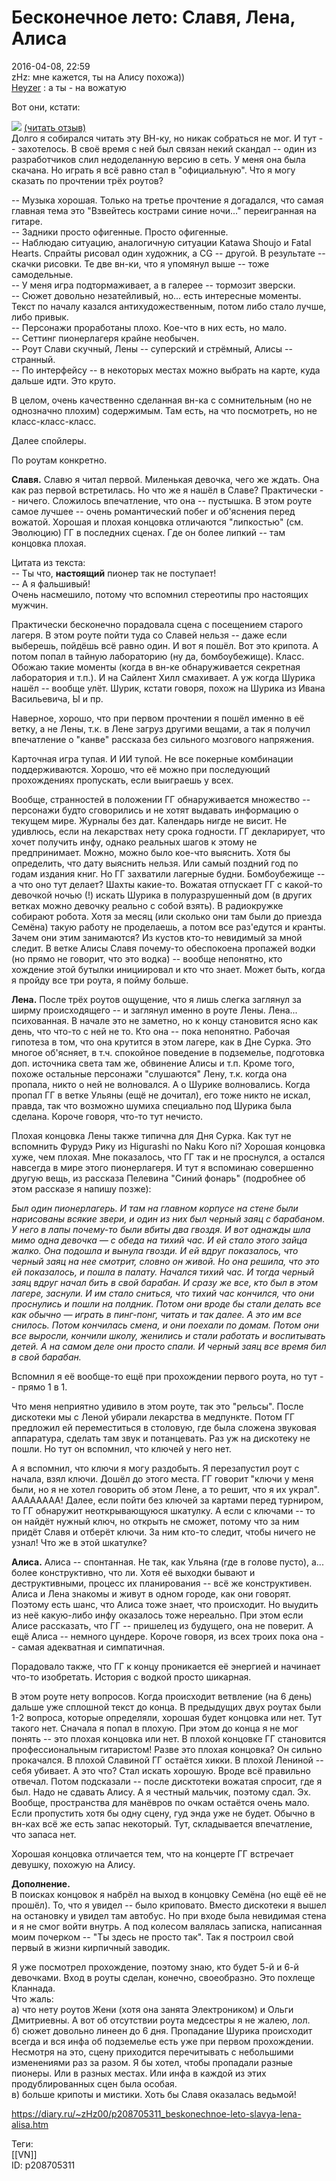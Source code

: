 Бесконечное лето: Славя, Лена, Алиса
=====================================

   
 2016-04-08, 22:59   
  zHz: мне кажется, ты на Алису похожа))   
  [Heyzer](http://heyzero.diary.ru "Doctor Online")  : а ты - на вожатую   
   
 Вот они, кстати:   
   
   [![](https://i.imgur.com/EjbYnN8l.png)](https://i.imgur.com/EjbYnN8.png)    [(читать отзыв)](https://zHz00.diary.ru/p208705311.htm?index=1#linkmore208705311m1)      
 Долго я собирался читать эту ВН-ку, но никак собраться не мог. И тут -- захотелось. В своё время с ней был связан некий скандал -- один из разработчиков слил недоделанную версию в сеть. У меня она была скачана. Но играть я всё равно стал в "официальную". Что я могу сказать по прочтении трёх роутов?   
   
 -- Музыка хорошая. Только на третье прочтение я догадался, что самая главная тема это "Взвейтесь кострами синие ночи..." переигранная на гитаре.   
 -- Задники просто офигенные. Просто офигенные.   
 -- Наблюдаю ситуацию, аналогичную ситуации Katawa Shoujo и Fatal Hearts. Спрайты рисовал один художник, а CG -- другой. В результате -- скачки рисовки. Те две вн-ки, что я упомянул выше -- тоже самодельные.   
 -- У меня игра подтормаживает, а в галерее -- тормозит зверски.   
 -- Сюжет довольно незатейливый, но... есть интересные моменты. Текст по началу казался антихудожественным, потом либо стало лучше, либо привык.   
 -- Персонажи проработаны плохо. Кое-что в них есть, но мало.   
 -- Сеттинг пионерлагеря крайне необычен.   
 -- Роут Слави скучный, Лены -- суперский и стрёмный, Алисы -- странный.   
 -- По интерфейсу -- в некоторых местах можно выбрать на карте, куда дальше идти. Это круто.   
   
 В целом, очень качественно сделанная вн-ка с сомнительным (но не однозначно плохим) содержимым. Там есть, на что посмотреть, но не класс-класс-класс.   
   
 Далее спойлеры.   
   
 По роутам конкретно.   
   
  **Славя.**  Славю я читал первой. Миленькая девочка, чего же ждать. Она как раз первой встретилась. Но что же я нашёл в Славе? Практически -- ничего. Сложилось впечатление, что она -- пустышка. В этом роуте самое лучшее -- очень романтический побег и об'яснения перед вожатой. Хорошая и плохая концовка отличаются "липкостью" (см. Эволюцию) ГГ в последних сценах. Где он более липкий -- там концовка плохая.   
   
 Цитата из текста:   
 -- Ты что,  **настоящий**  пионер так не поступает!   
 -- А я фальшивый!   
 Очень насмешило, потому что вспомнил стереотипы про настоящих мужчин.   
   
 Практически бесконечно порадовала сцена с посещением старого лагеря. В этом роуте пойти туда со Славей нельзя -- даже если выберешь, пойдёшь всё равно один. И вот я пошёл. Вот это крипота. А потом попал в тайную лабораторию (ну да, бомбоубежище). Класс. Обожаю такие моменты (когда в вн-ке обнаруживается секретная лаборатория и т.п.). И на Сайлент Хилл смахивает. А уж когда Шурика нашёл -- вообще улёт. Шурик, кстати говоря, похож на Шурика из Ивана Васильевича, Ы и пр.   
   
 Наверное, хорошо, что при первом прочтении я пошёл именно в её ветку, а не Лены, т.к. в Лене загруз другими вещами, а так я получил впечатление о "канве" рассказа без сильного мозгового напряжения.   
   
 Карточная игра тупая. И ИИ тупой. Не все покерные комбинации поддерживаются. Хорошо, что её можно при последующий прохождениях пропускать, если выиграешь у всех.   
   
 Вообще, странностей в положении ГГ обнаруживается множество -- персонажи будто сговорились и не хотят выдавать информацию о текущем мире. Журналы без дат. Календарь нигде не висит. Не удивлюсь, если на лекарствах нету срока годности. ГГ декларирует, что хочет получить инфу, однако реальных шагов к этому не предпринимает. Можно, можно было кое-что выяснить. Хотя бы определить, что дату выяснить нельзя. Или самый поздний год по годам издания книг. Но ГГ захватили лагерные будни. Бомбоубежище -- а что оно тут делает? Шахты какие-то. Вожатая отпускает ГГ с какой-то девочкой ночью (!) искать Шурика в полуразрушенный дом (в других ветках можно девочку реально с собой взять). В радиокружке собирают робота. Хотя за месяц (или сколько они там были до приезда Семёна) такую работу не проделаешь, а потом все раз'едутся и кранты. Зачем они этим занимаются? Из кустов кто-то невидимый за мной следит. В ветке Алисы Славя почему-то обеспокоена пропажей водки (но прямо не говорит, что это водка) -- вообще непонятно, кто хождение этой бутылки инициировал и кто что знает. Может быть, когда я пройду все три роута, я пойму больше.   
   
  **Лена.**  После трёх роутов ощущение, что я лишь слегка заглянул за ширму происходящего -- и заглянул именно в роуте Лены. Лена... психованная. В начале это не заметно, но к концу становится ясно как день, что что-то с ней не то. Кто она -- пока непонятно. Рабочая гипотеза в том, что она крутится в этом лагере, как в Дне Сурка. Это многое об'ясняет, в т.ч. спокойное поведение в подземелье, подготовка доп. источника света там же, обвинение Алисы и т.п. Кроме того, похоже остальные персонажи "слушаются" Лену, т.к. когда она пропала, никто о ней не волновался. А о Шурике волновались. Когда пропал ГГ в ветке Ульяны (ещё не дочитал), его тоже никто не искал, правда, так что возможно шумиха специально под Шурика была сделана. Короче говоря, что-то тут нечисто.   
   
 Плохая концовка Лены также типична для Дня Сурка. Как тут не вспомнить Фурудэ Рику из Higurashi no Naku Koro ni? Хорошая концовка хуже, чем плохая. Мне показалось, что ГГ так и не проснулся, а остался навсегда в мире этого пионерлагеря. И тут я вспоминаю совершенно другую вещь, из рассказа Пелевина "Синий фонарь" (подробнее об этом рассказе я напишу позже):   
   
  *Был один пионерлагерь. И там на главном корпусе на стене были нарисованы всякие звери, и один из них был черный заяц с барабаном. У него в лапы почему-то были вбиты два гвоздя. И вот однажды шла мимо одна девочка — с обеда на тихий час. И ей стало этого зайца жалко. Она подошла и вынула гвозди. И ей вдруг показалось, что черный заяц на нее смотрит, словно он живой. Но она решила, что это ей показалось, и пошла в палату. Начался тихий час. И тогда черный заяц вдруг начал бить в свой барабан. И сразу же все, кто был в этом лагере, заснули. И им стало сниться, что тихий час кончился, что они проснулись и пошли на полдник. Потом они вроде бы стали делать все как обычно — играть в пинг-понг, читать и так далее. А это им все снилось. Потом кончилась смена, и они поехали по домам. Потом они все выросли, кончили школу, женились и стали работать и воспитывать детей. А на самом деле они просто спали. И черный заяц все время бил в свой барабан.*    
   
 Вспомнил я её вообще-то ещё при прохождении первого роута, но тут -- прямо 1 в 1.   
   
 Что меня неприятно удивило в этом роуте, так это "рельсы". После дискотеки мы с Леной убирали лекарства в медпункте. Потом ГГ предложил ей переместиться в столовую, где была сложена звуковая аппаратура, сделать там звук и потанцевать. Раз уж на дискотеку не пошли. Но тут он вспомнил, что ключей у него нет.   
   
 А я вспомнил, что ключи я могу раздобыть. Я перезапустил роут с начала, взял ключи. Дошёл до этого места. ГГ говорит "ключи у меня были, но я не хотел говорить об этом Лене, а то решит, что я их украл". АААААААА! Далее, если пойти без ключей за картами перед турниром, то ГГ обнаружит неоткрывающуюся шкатулку. А если с ключами -- то он найдёт нужный ключ, но открыть не сможет, потому что за ним придёт Славя и отберёт ключи. За ним кто-то следит, чтобы ничего не узнал! Что же в этой шкатулке?   
   
  **Алиса.**  Алиса -- спонтанная. Не так, как Ульяна (где в голове пусто), а... более конструктивно, что ли. Хотя её выходки бывают и деструктивными, процесс их планирования -- всё же конструктивен. Алиса и Лена знакомы и живут в одном городе, как они говорят. Поэтому есть шанс, что Алиса тоже знает, что происходит. Но выудить из неё какую-либо инфу оказалось тоже нереально. При этом если Алисе рассказать, что ГГ -- пришелец из будущего, она не поверит. А ещё Алиса -- немного цундере. Короче говоря, из всех троих пока она -- самая адекватная и симпатичная.   
   
 Порадовало также, что ГГ к концу проникается её энергией и начинает что-то изобретать. История с водкой просто шикарная.   
   
 В этом роуте нету вопросов. Когда происходит ветвление (на 6 день) дальше уже сплошной текст до конца. В предыдущих двух роутах были 1-2 вопроса, которые определяли, хорошая будет концовка или нет. Тут такого нет. Сначала я попал в плохую. При этом до конца я не мог понять -- это плохая концовка или нет. В плохой концовке ГГ становится профессиональным гитаристом! Разве это плохая концовка? Он сильно прокачался. В плохой Славиной ГГ остаётся хикки. В плохой Лениной -- себя убивает. А это что? Стал искать хорошую. Вроде всё правильно отвечал. Потом подсказали -- после дисктотеки вожатая спросит, где я был. Надо не сдавать Алису. А я честный мальчик, поэтому сдал. Эх. Вообще, пространства для манёвров по очкам остаётся очень мало. Если пропустить хотя бы одну сцену, гуд энда уже не будет. Обычно в вн-ках всё же есть запас некоторый. Тут, складывается впечатление, что запаса нет.   
   
 Хорошая концовка отличается тем, что на концерте ГГ встречает девушку, похожую на Алису.   
   
  **Дополнение.**    
 В поисках концовок я набрёл на выход в концовку Семёна (но ещё её не прошёл). То, что я увидел -- было криповато. Вместо дискотеки я вышел на остановку и увидел там автобус. Но при входе была невидимая стена и я не смог войти внутрь. А под колесом валялась записка, написанная моим почерком -- "Ты здесь не просто так". Так я построил свой первый в жизни кирпичный заводик.   
   
 Я уже посмотрел прохождение, поэтому знаю, кто будет 5-й и 6-й девочками. Вход в роуты сделан, конечно, своеобразно. Это похлеще Кланнада.   
 Что жаль:   
 а) что нету роутов Жени (хотя она занята Электроником) и Ольги Дмитриевны. А вот об отсутствии роута медсестры я не жалею, лол.   
 б) сюжет довольно линеен до 6 дня. Пропадание Шурика происходит всегда и вся инфа об подземелье есть уже при первом прохождении. Несмотря на это, сцену приходится перечитывать с небольшими изменениями раз за разом. Я бы хотел, чтобы пропадали разные пионеры. Или в разных местах. Или инфа в каждой из этих продублированных сцен была особая.   
 в) больше крипоты и мистики. Хоть бы Славя оказалась ведьмой!     
    
 <https://diary.ru/~zHz00/p208705311_beskonechnoe-leto-slavya-lena-alisa.htm>   
   
 Теги:   
 [[VN]]   
 ID: p208705311